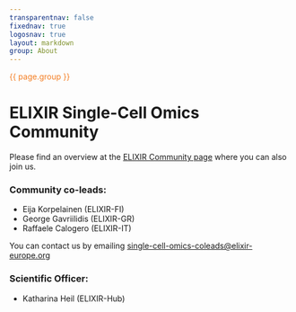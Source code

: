 ```yaml
---
transparentnav: false
fixednav: true
logosnav: true
layout: markdown
group: About
---
```


<p style="color: #f47d21">{{ page.group }}</p>

# ELIXIR Single-Cell Omics Community

Please find an overview at the [ELIXIR Community page](https://elixir-europe.org/communities/single-cell-omics) where you can also join us.

<!--
[contributing]({{site.baseurl}}/pages/about/contributing)

## Title 2

### Title 3

#### Title 4

##### Title 5

###### Title 6

Some text

Some text in **bold**

Some text in *italics*

-->

### Community co-leads:

- Eija Korpelainen (ELIXIR-FI)
- George Gavriilidis (ELIXIR-GR)
- Raffaele Calogero (ELIXIR-IT)

You can contact us by emailing single-cell-omics-coleads@elixir-europe.org

### Scientific Officer:

- Katharina Heil (ELIXIR-Hub)


<!--
``` bash
git add .
for i in 1..10
do
  echo $i
done
```
-->

